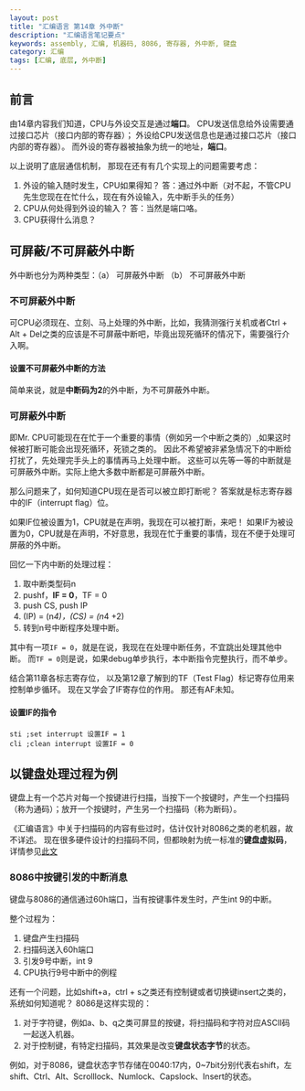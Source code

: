```yaml
---
layout: post
title: "汇编语言 第14章 外中断"
description: "汇编语言笔记要点"
keywords: assembly, 汇编, 机器码, 8086, 寄存器, 外中断, 键盘
category: 汇编
tags: [汇编, 底层, 外中断]
---
```


## 前言
由14章内容我们知道，CPU与外设交互是通过**端口**。
CPU发送信息给外设需要通过接口芯片（接口内部的寄存器）；
外设给CPU发送信息也是通过接口芯片（接口内部的寄存器）。
而外设的寄存器被抽象为统一的地址，**端口**。

以上说明了底层通信机制，
那现在还有有几个实现上的问题需要考虑：

1. 外设的输入随时发生，CPU如果得知？ 答：通过外中断（对不起，不管CPU先生您现在在忙什么，现在有外设输入，先中断手头的任务）
2. CPU从何处得到外设的输入？ 答：当然是端口咯。
3. CPU获得什么消息？

## 可屏蔽/不可屏蔽外中断
外中断也分为两种类型：（a） 可屏蔽外中断 （b） 不可屏蔽外中断

### 不可屏蔽外中断
可CPU必须现在、立刻、马上处理的外中断，比如，我猜测强行关机或者Ctrl + Alt + Del之类的应该是不可屏蔽中断吧，毕竟出现死循环的情况下，需要强行介入啊。

#### 设置不可屏蔽外中断的方法
简单来说，就是**中断码为2**的外中断，为不可屏蔽外中断。

### 可屏蔽外中断
即Mr. CPU可能现在在忙于一个重要的事情（例如另一个中断之类的）,如果这时候被打断可能会出现死循环，死锁之类的。
因此不希望被非紧急情况下的中断给打扰了，先处理完手头上的事情再马上处理中断。
这些可以先等一等的中断就是可屏蔽外中断。实际上绝大多数中断都是可屏蔽外中断。

那么问题来了，如何知道CPU现在是否可以被立即打断呢？
答案就是标志寄存器中的IF（interrupt flag）位。

如果IF位被设置为1，CPU就是在声明，我现在可以被打断，来吧！
如果IF为被设置为0，CPU就是在声明，不好意思，我现在忙于重要的事情，现在不便于处理可屏蔽的外中断。

回忆一下内中断的处理过程：

1. 取中断类型码n
2. pushf，**IF = 0**，TF = 0
3. push CS, push IP
4. (IP) = (n*4)，(CS) = (n*4 +2)
5. 转到n号中断程序处理中断。

其中有一项`IF = 0`，就是在说，我现在在处理中断任务，不宜跳出处理其他中断。
而`TF = 0`则是说，如果debug单步执行，本中断指令完整执行，而不单步。

结合第11章各标志寄存位，
以及第12章了解到的TF（Test Flag）标记寄存位用来控制单步循环。
现在又学会了IF寄存位的作用。
那还有AF未知。

#### 设置IF的指令

```
sti ;set interrupt 设置IF = 1 
cli ;clean interrupt 设置IF = 0
```

## 以键盘处理过程为例

键盘上有一个芯片对每一个按键进行扫描，当按下一个按键时，产生一个扫描码（称为通码）；放开一个按键时，产生另一个扫描码（称为断码）。

《汇编语言》中关于扫描码的内容有些过时，估计仅针对8086之类的老机器，故不详述。
现在很多硬件设计的扫描码不同，但都映射为统一标准的**键盘虚拟码**，详情参见[此文](http://blog.csdn.net/whatday/article/details/7054643)

### 8086中按键引发的中断消息
键盘与8086的通信通过60h端口，当有按键事件发生时，产生int 9的中断。

整个过程为：

1. 键盘产生扫描码
2. 扫描码送入60h端口
3. 引发9号中断，int 9
4. CPU执行9号中断中的例程

还有一个问题，比如shift+a，ctrl + s之类还有控制键或者切换键insert之类的，系统如何知道呢？
8086是这样实现的：

1. 对于字符键，例如a、b、q之类可屏显的按键，将扫描码和字符对应ASCII码一起送入机器。
2. 对于控制键，有特定扫描码，其效果是改变**键盘状态字节**的状态。

例如，对于8086，键盘状态字节存储在0040:17内，0~7bit分别代表右shift，左shift、Ctrl、Alt、Scrolllock、Numlock、Capslock、Insert的状态。
